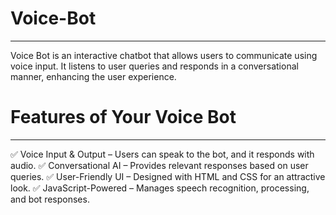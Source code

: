 # Voice-Bot
---
Voice Bot is an interactive chatbot that allows users to communicate using voice input. It listens to user queries and responds in a conversational manner, enhancing the user experience. 

# Features of Your Voice Bot
---
✅ Voice Input & Output – Users can speak to the bot, and it responds with audio.
✅ Conversational AI – Provides relevant responses based on user queries.
✅ User-Friendly UI – Designed with HTML and CSS for an attractive look.
✅ JavaScript-Powered – Manages speech recognition, processing, and bot responses.
